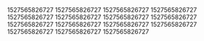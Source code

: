 1527565826727
1527565826727
1527565826727
1527565826727
1527565826727
1527565826727
1527565826727
1527565826727
1527565826727
1527565826727
1527565826727
1527565826727
1527565826727
1527565826727
1527565826727